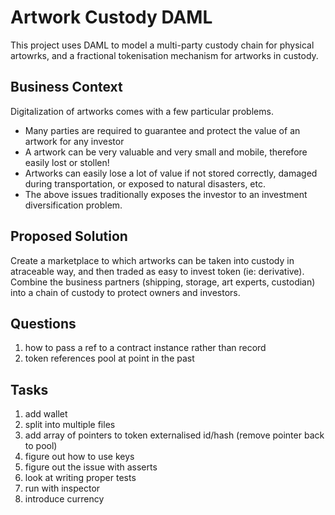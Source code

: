 # Artwork Custody DAML

This project uses DAML to model a multi-party custody chain for physical artowrks, and a fractional tokenisation mechanism for artworks in custody.

## Business Context
Digitalization of artworks comes with a few particular problems.
* Many parties are required to guarantee and protect the value of an artwork for any investor
* A artwork can be very valuable and very small and mobile, therefore easily lost or stollen!
* Artworks can easily lose a lot of value if not stored correctly, damaged during transportation, or exposed to natural disasters, etc.
* The above issues traditionally exposes the investor to an investment diversification problem.

## Proposed Solution
Create a marketplace to which artworks can be taken into custody in atraceable way, and then traded as easy to invest token (ie: derivative). Combine the business partners (shipping, storage, art experts, custodian) into a chain of custody to protect owners and investors. 

## Questions
1. how to pass a ref to a contract instance rather than record
1. token references pool at point in the past


## Tasks
1. add wallet
1. split into multiple files
1. add array of pointers to token externalised id/hash (remove pointer back to pool)
1. figure out how to use keys
1. figure out the issue with asserts
1. look at writing proper tests
1. run with inspector
1. introduce currency